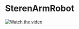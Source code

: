 # SterenArmRobot
[![Watch the video](https://www.youtube.com/embed/cF03x47em4A/maxresdefault.jpg)](https://youtu.be/cF03x47em4A)
